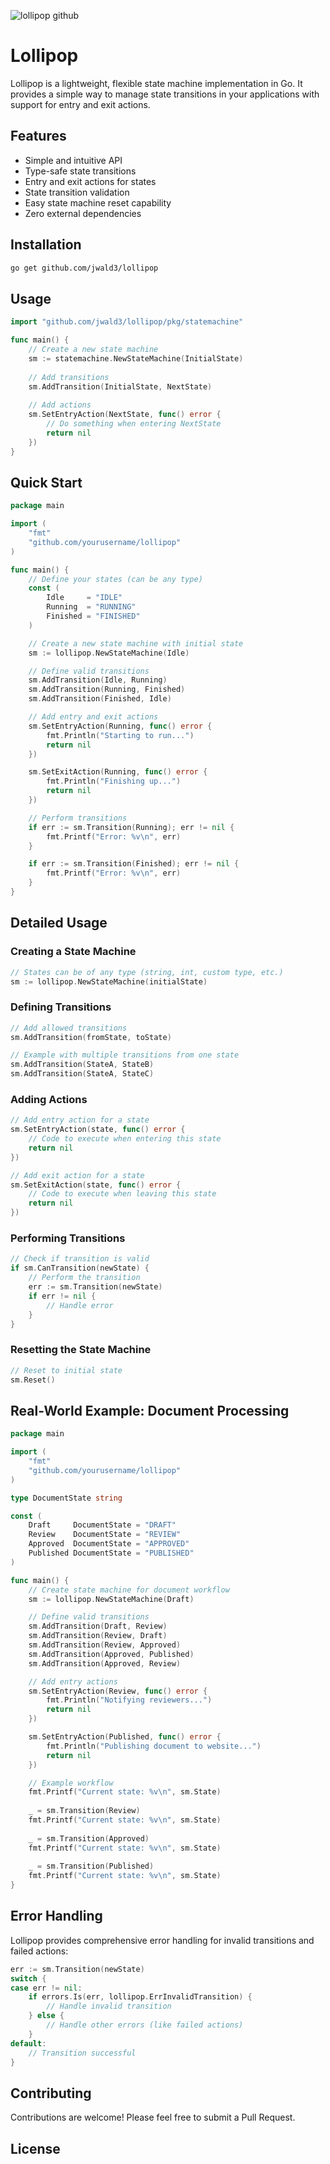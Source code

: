 ![lollipop github](https://github.com/user-attachments/assets/08f458d3-0f6e-4a2b-8212-917f76e78d10)

# Lollipop

Lollipop is a lightweight, flexible state machine implementation in Go. It provides a simple way to manage state transitions in your applications with support for entry and exit actions.

## Features

- Simple and intuitive API
- Type-safe state transitions
- Entry and exit actions for states
- State transition validation
- Easy state machine reset capability
- Zero external dependencies

## Installation

```bash
go get github.com/jwald3/lollipop
```

## Usage

```go
import "github.com/jwald3/lollipop/pkg/statemachine"

func main() {
    // Create a new state machine
    sm := statemachine.NewStateMachine(InitialState)
    
    // Add transitions
    sm.AddTransition(InitialState, NextState)
    
    // Add actions
    sm.SetEntryAction(NextState, func() error {
        // Do something when entering NextState
        return nil
    })
}
```

## Quick Start

```go
package main

import (
    "fmt"
    "github.com/yourusername/lollipop"
)

func main() {
    // Define your states (can be any type)
    const (
        Idle     = "IDLE"
        Running  = "RUNNING"
        Finished = "FINISHED"
    )

    // Create a new state machine with initial state
    sm := lollipop.NewStateMachine(Idle)

    // Define valid transitions
    sm.AddTransition(Idle, Running)
    sm.AddTransition(Running, Finished)
    sm.AddTransition(Finished, Idle)

    // Add entry and exit actions
    sm.SetEntryAction(Running, func() error {
        fmt.Println("Starting to run...")
        return nil
    })

    sm.SetExitAction(Running, func() error {
        fmt.Println("Finishing up...")
        return nil
    })

    // Perform transitions
    if err := sm.Transition(Running); err != nil {
        fmt.Printf("Error: %v\n", err)
    }

    if err := sm.Transition(Finished); err != nil {
        fmt.Printf("Error: %v\n", err)
    }
}
```

## Detailed Usage

### Creating a State Machine

```go
// States can be of any type (string, int, custom type, etc.)
sm := lollipop.NewStateMachine(initialState)
```

### Defining Transitions

```go
// Add allowed transitions
sm.AddTransition(fromState, toState)

// Example with multiple transitions from one state
sm.AddTransition(StateA, StateB)
sm.AddTransition(StateA, StateC)
```

### Adding Actions

```go
// Add entry action for a state
sm.SetEntryAction(state, func() error {
    // Code to execute when entering this state
    return nil
})

// Add exit action for a state
sm.SetExitAction(state, func() error {
    // Code to execute when leaving this state
    return nil
})
```

### Performing Transitions

```go
// Check if transition is valid
if sm.CanTransition(newState) {
    // Perform the transition
    err := sm.Transition(newState)
    if err != nil {
        // Handle error
    }
}
```

### Resetting the State Machine

```go
// Reset to initial state
sm.Reset()
```

## Real-World Example: Document Processing

```go
package main

import (
    "fmt"
    "github.com/yourusername/lollipop"
)

type DocumentState string

const (
    Draft     DocumentState = "DRAFT"
    Review    DocumentState = "REVIEW"
    Approved  DocumentState = "APPROVED"
    Published DocumentState = "PUBLISHED"
)

func main() {
    // Create state machine for document workflow
    sm := lollipop.NewStateMachine(Draft)

    // Define valid transitions
    sm.AddTransition(Draft, Review)
    sm.AddTransition(Review, Draft)
    sm.AddTransition(Review, Approved)
    sm.AddTransition(Approved, Published)
    sm.AddTransition(Approved, Review)

    // Add entry actions
    sm.SetEntryAction(Review, func() error {
        fmt.Println("Notifying reviewers...")
        return nil
    })

    sm.SetEntryAction(Published, func() error {
        fmt.Println("Publishing document to website...")
        return nil
    })

    // Example workflow
    fmt.Printf("Current state: %v\n", sm.State)
    
    _ = sm.Transition(Review)
    fmt.Printf("Current state: %v\n", sm.State)
    
    _ = sm.Transition(Approved)
    fmt.Printf("Current state: %v\n", sm.State)
    
    _ = sm.Transition(Published)
    fmt.Printf("Current state: %v\n", sm.State)
}
```

## Error Handling

Lollipop provides comprehensive error handling for invalid transitions and failed actions:

```go
err := sm.Transition(newState)
switch {
case err != nil:
    if errors.Is(err, lollipop.ErrInvalidTransition) {
        // Handle invalid transition
    } else {
        // Handle other errors (like failed actions)
    }
default:
    // Transition successful
}
```

## Contributing

Contributions are welcome! Please feel free to submit a Pull Request.

## License

